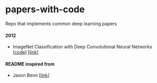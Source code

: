 # papers-with-code
Repo that implements common deep learning papers

<!--
<>## Paper notes
<>_Related: my [flashcards](https://github.com/JasonBenn/flashcards) repo._
-->

#### 2012
* ImageNet Classification with Deep Convolutional Neural Networks [[code](scripts/Alexnet.py)] [[link](https://arxiv.org/abs/1712.01208)]

#### README inspired from

* Jason Benn [[link](https://github.com/JasonBenn/deep-learning-paper-notes)]
